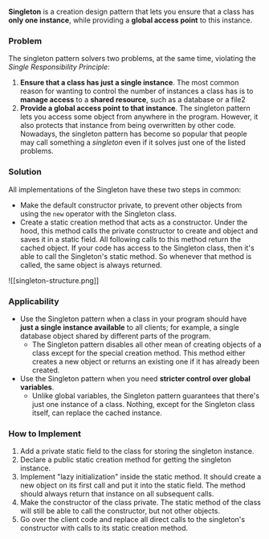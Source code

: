 **Singleton** is a creation design pattern that lets you ensure that a class has **only one instance**, while providing a **global access point** to this instance.

### Problem
The singleton pattern solvers two problems, at the same time, violating the *Single Responsibility Principle*:
1. **Ensure that a class has just a single instance**. The most common reason for wanting to control the number of instances a class has is to **manage access** to a **shared resource**, such as a database or a file2
2. **Provide a global access point to that instance**. The singleton pattern lets you access some object from anywhere in the program. However, it also protects that instance from being overwritten by other code.
Nowadays, the singleton pattern has become so popular that people may call something a *singleton* even if it solves just one of the listed problems.

### Solution
All implementations of the Singleton have these two steps in common:
* Make the default constructor private, to prevent other objects from using the `new` operator with the Singleton class.
* Create a static creation method that acts as a constructor. Under the hood, this method calls the private constructor to create and object and saves it in a static field. All following calls to this method return the cached object.
If your code has access to the Singleton class, then it's able to call the Singleton's static method. So whenever that method is called, the same object is always returned.

![[singleton-structure.png]]

### Applicability
*  Use the Singleton pattern when a class in your program should have **just a single instance available** to all clients; for example, a single database object shared by different parts of the program.
	* The Singleton pattern disables all other mean of creating objects of a class except for the special creation method. This method either creates a new object or returns an existing one if it has already been created.
* Use the Singleton pattern when you need **stricter control over global variables**.
	* Unlike global variables, the Singleton pattern guarantees that there's just one instance of a class. Nothing, except for the Singleton class itself, can replace the cached instance.

### How to Implement
1. Add a private static field to the class for storing the singleton instance.
2. Declare a public static creation method for getting the singleton instance.
3. Implement "lazy initialization" inside the static method. It should create a new object on its first call and put it into the static field. The method should always return that instance on all subsequent calls.
4. Make the constructor of the class private. The static method of the class will still be able to call the constructor, but not other objects.
5. Go over the client code and replace all direct calls to the singleton's constructor with calls to its static creation method.